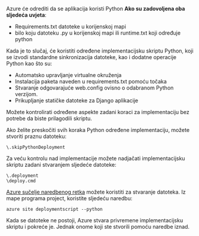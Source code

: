 Azure će odrediti da se aplikacija koristi Python **Ako su zadovoljena oba sljedeća uvjeta**:

- Requirements.txt datoteke u korijenskoj mapi
- bilo koju datoteku .py u korijenskoj mapi ili runtime.txt koji određuje python

Kada je to slučaj, će koristiti određene implementacijsku skriptu Python, koji se izvodi standardne sinkronizacija datoteke, kao i dodatne operacije Python kao što su:

- Automatsko upravljanje virtualne okruženja
- Instalacija paketa naveden u requirements.txt pomoću točaka
- Stvaranje odgovarajuće web.config ovisno o odabranom Python verzijom.
- Prikupljanje statičke datoteke za Django aplikacije

Možete kontrolirati određene aspekte zadani koraci za implementaciju bez potrebe da biste prilagodili skriptu.

Ako želite preskočiti svih koraka Python određene implementaciju, možete stvoriti praznu datoteku:

    \.skipPythonDeployment

Za veću kontrolu nad implementacije možete nadjačati implementacijsku skriptu zadani stvaranjem sljedeće datoteke:

    \.deployment
    \deploy.cmd

[Azure sučelje naredbenog retka][] možete koristiti za stvaranje datoteka.  Iz mape programa project, koristite sljedeću naredbu:

    azure site deploymentscript --python

Kada se datoteke ne postoji, Azure stvara privremene implementacijsku skriptu i pokreće je.  Jednak onome koji ste stvorili pomoću naredbe iznad.

[Azure sučelje naredbenog retka]: http://azure.microsoft.com/downloads/
